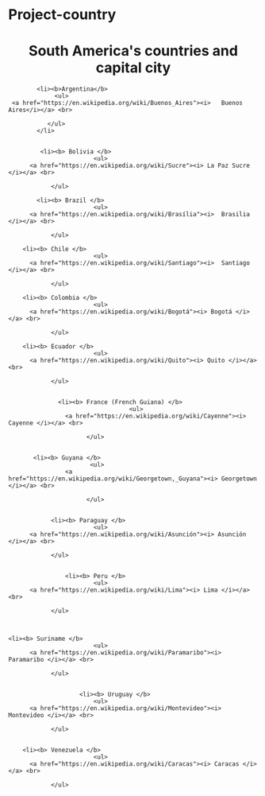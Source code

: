 # Project-country
<!DOCTYPE html>
<html>
<head>
<style>
body {
  background-image: url('https://upload.wikimedia.org/wikipedia/commons/thumb/e/ed/Flag_Map_of_South_America.png/800px-Flag_Map_of_South_America.png');
}
</style>
</head>
<body>

<h1 align="center">South America's countries and capital city </h1> 

			<li><b>Argentina</b>
                 <ul>
     <a href="https://en.wikipedia.org/wiki/Buenos_Aires"><i>	Buenos Aires</i></a> <br>
			         
               </ul> 
	        </li>
		
         
		     <li><b> Bolivia </b>
							<ul>
          <a href="https://en.wikipedia.org/wiki/Sucre"><i>	La Paz Sucre </i></a> <br>
			         
                </ul> 

 			<li><b> Brazil </b>
							<ul>
          <a href="https://en.wikipedia.org/wiki/Brasília"><i>	Brasilia </i></a> <br>
			         
                </ul> 

 		<li><b> Chile </b>
							<ul>
          <a href="https://en.wikipedia.org/wiki/Santiago"><i>	Santiago </i></a> <br>
			         
                </ul> 

		<li><b> Colombia </b>
							<ul>
          <a href="https://en.wikipedia.org/wiki/Bogotá"><i> Bogotá </i></a> <br>
			         
                </ul> 

 		<li><b> Ecuador </b>
							<ul>
          <a href="https://en.wikipedia.org/wiki/Quito"><i> Quito </i></a> <br>
			         
                </ul> 


                  <li><b> France (French Guiana) </b>
                                      <ul>
                    <a href="https://en.wikipedia.org/wiki/Cayenne"><i> Cayenne </i></a> <br>

                          </ul> 


		   <li><b> Guyana </b>
                           <ul>
                    <a href="https://en.wikipedia.org/wiki/Georgetown,_Guyana"><i> Georgetown </i></a> <br>

                          </ul> 


				<li><b> Paraguay </b>
							<ul>
          <a href="https://en.wikipedia.org/wiki/Asunción"><i> Asunción </i></a> <br>
			         
                </ul> 


					<li><b> Peru </b>
							<ul>
          <a href="https://en.wikipedia.org/wiki/Lima"><i> Lima </i></a> <br>
			         
                </ul> 



	<li><b> Suriname </b>
							<ul>
          <a href="https://en.wikipedia.org/wiki/Paramaribo"><i> Paramaribo </i></a> <br>
			         
                </ul> 


						<li><b> Uruguay </b>
							<ul>
          <a href="https://en.wikipedia.org/wiki/Montevideo"><i> Montevideo </i></a> <br>
			         
                </ul> 


		<li><b> Venezuela </b>
							<ul>
          <a href="https://en.wikipedia.org/wiki/Caracas"><i> Caracas </i></a> <br>
			         
                </ul> 

</body>
</html>
